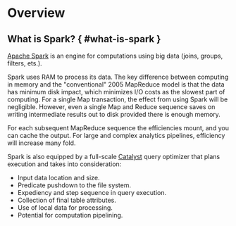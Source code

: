 # Overview

## What is Spark? { #what-is-spark }

[Apache Spark](https://spark.apache.org/) is an engine for computations using big data (joins, groups, filters, ets.).

Spark uses RAM to process its data. The key difference between computing in memory and the "conventional" 2005 MapReduce model is that the data has minimum disk impact, which minimizes I/O costs as the slowest part of computing. For a single Map transaction, the effect from using Spark will be negligible. However, even a single Map and Reduce sequence saves on writing intermediate results out to disk provided there is enough memory.

For each subsequent MapReduce sequence the efficiencies mount, and you can cache the output. For large and complex analytics pipelines, efficiency will increase many fold.

Spark is also equipped by a full-scale [Catalyst](https://github.com/tupol/spark-catalyst-study/blob/master/docs/catalyst-description.md) query optimizer that plans execution and takes into consideration:
- Input data location and size.
- Predicate pushdown to the file system.
- Expediency and step sequence in query execution.
- Collection of final table attributes.
- Use of local data for processing.
- Potential for computation pipelining.



